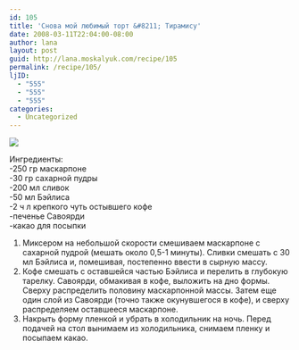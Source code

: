 ```yaml
---
id: 105
title: 'Снова мой любимый торт &#8211; Тирамису'
date: 2008-03-11T22:04:00-08:00
author: lana
layout: post
guid: http://lana.moskalyuk.com/recipe/105
permalink: /recipe/105/
ljID:
  - "555"
  - "555"
  - "555"
categories:
  - Uncategorized
---
```

![](http://farm3.static.flickr.com/2229/2324386965_c77a9c97cd.jpg?v=0)

Ингредиенты:  
-250 гр маскарпоне  
-30 гр сахарной пудры  
-200 мл сливок  
-50 мл Бэйлиса  
-2 ч л крепкого чуть остывшего кофе  
-печенье Савоярди  
-какао для посыпки

1. Миксером на небольшой скорости смешиваем маскарпоне с сахарной пудрой (мешать около 0,5-1 минуты). Сливки смешать с 30 мл Бэйлиса и, помешивая, постепенно ввести в сырную массу.  
2. Кофе смешать с оставшейся частью Бэйлиса и перелить в глубокую тарелку. Савоярди, обмакивая в кофе, выложить на дно формы. Сверху распределить половину маскарпонной массы. Затем еще один слой из Савоярди (точно также окунувшегося в кофе), и сверху распределяем оставшееся маскарпоне.  
3. Накрыть форму пленкой и убрать в холодильник на ночь. Перед подачей на стол вынимаем из холодильника, снимаем пленку и посыпаем какао.